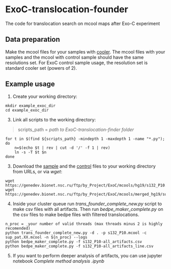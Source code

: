 # ExoC-translocation-founder
The code for translocation search on mcool maps after Exo-C experiment

## Data preparation
Make the mcool files for your samples with [cooler](https://github.com/open2c/cooler).
The mcool files with your samples and the mcool with control sample should have the same resolutions set.
For ExoC control sample usage, the resolution set is standard cooler set (powers of 2).

## Example usage
1. Create your working directory:
```
mkdir example_exoc_dir
cd example_exoc_dir
```
3. Link all scripts to the working directory:
> scripts_path = _path to ExoC-translocation-finder folder_
```
for t in $(find ${scripts_path} -mindepth 1 -maxdepth 1 -name "*.py"); do 
	n=$(echo $t | rev | cut -d '/' -f 1 | rev) 
	ln -s -T $t $n
done
```
3. Download the [sample](https://genedev.bionet.nsc.ru/ftp/by_Project/ExoC/mcools/hg19/s132_P10.mcool) and the [control](https://genedev.bionet.nsc.ru/ftp/by_Project/ExoC/mcools/merged_hg19/sup_pat.XX.mcool) files to your working directory from URLs, or via _wget_:
```
wget https://genedev.bionet.nsc.ru/ftp/by_Project/ExoC/mcools/hg19/s132_P10.mcool
wget https://genedev.bionet.nsc.ru/ftp/by_Project/ExoC/mcools/merged_hg19/sup_pat.XX.mcool
```
4. Inside your cluster queue run _trans_founder_complete_new.py_ script to make csv files with all artifacts. Then run _bedpe_maker_complete.py_ on the csv files to make bedpe files with filtered translocations.
```
n_proc = _your number of valid threads (max threads minus 2 is highly recomended)_
python trans_founder_complete_new.py -d . -p s132_P10.mcool -c sup_pat.XX.mcool -n ${n_proc} --logs
python bedpe_maker_complete.py -f s132_P10-all_artifacts.csv
python bedpe_maker_complete.py -f s132_P10-all_artifacts_line.csv
```
5. If you want to perform deeper analysis of artifacts, you can use jupyter notebook _Complete method analysis .ipynb_
